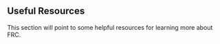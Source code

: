 ## Useful Resources

This section will point to some helpful resources for learning more about FRC.
